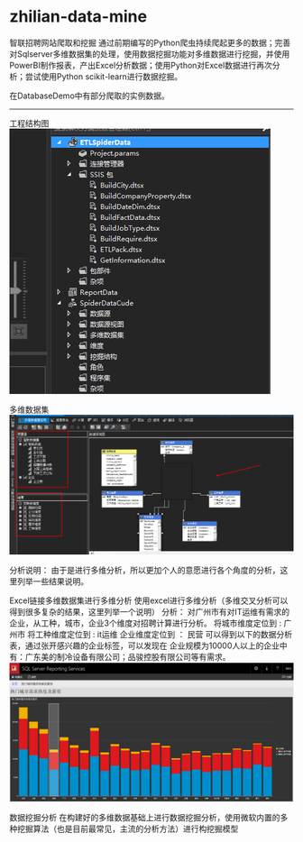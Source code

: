 # zhilian-data-mine
智联招聘网站爬取和挖掘
通过前期编写的Python爬虫持续爬起更多的数据；完善对Sqlserver多维数据集的处理，使用数据挖掘功能对多维数据进行挖掘，并使用PowerBI制作报表，产出Excel分析数据；使用Python对Excel数据进行再次分析；尝试使用Python scikit-learn进行数据挖掘。

在DatabaseDemo中有部分爬取的实例数据。

------------------------------------------------------------------------------------------------------------------------
工程结构图
![工程结构](https://github.com/Shadow-Hunter-X/zhilian-data-mine/blob/master/ReportData/res/1.png)

多维数据集
![多维数据集](https://github.com/Shadow-Hunter-X/zhilian-data-mine/blob/master/ReportData/res/2.png)

分析说明：
由于是进行多维分析，所以更加个人的意愿进行各个角度的分析，这里列举一些结果说明。

Excel链接多维数据集进行多维分析
使用excel进行多维分析（多维交叉分析可以得到很多复杂的结果，这里列举一个说明）
分析： 
对广州市有对IT运维有需求的企业，从工种，城市，企业3个维度对招聘计算进行分析。
将城市维度定位到 : 广州市
将工种维度定位到 : it运维
企业维度定位到  ： 民营
可以得到以下的数据分析表，通过张开感兴趣的企业标签，可以发现在 企业规模为10000人以上的企业中有：广东美的制冷设备有限公司；品骏控股有限公司等有需求。
![Excel分析](https://github.com/Shadow-Hunter-X/zhilian-data-mine/blob/master/ReportData/res/3.png)

数据挖掘分析
在构建好的多维数据基础上进行数据挖掘分析，使用微软内置的多种挖掘算法（也是目前最常见，主流的分析方法）进行构挖掘模型
